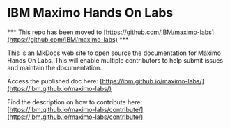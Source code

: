 # IBM Maximo Hands On Labs
*** This repo has been moved to [https://github.com/IBM/maximo-labs](https://github.com/IBM/maximo-labs) ***

This is an MkDocs web site to open source the documentation for Maximo Hands On Labs.
This will enable multiple contributors to help submit issues and maintain the documentation.

Access the published doc here: [https://ibm.github.io/maximo-labs/](https://ibm.github.io/maximo-labs/)

Find the description on how to contribute here: [https://ibm.github.io/maximo-labs/contribute/](https://ibm.github.io/maximo-labs/contribute/)
